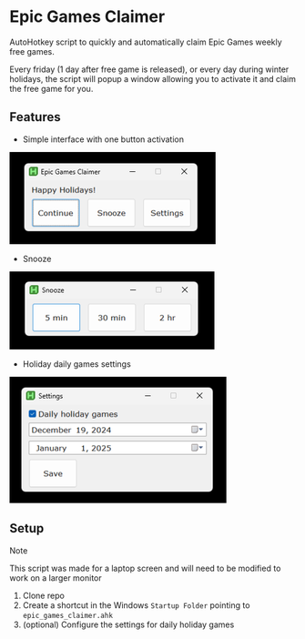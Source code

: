 # Epic Games Claimer

AutoHotkey script to quickly and automatically claim Epic Games weekly free games.

Every friday (1 day after free game is released), or every day during winter holidays, the script will popup a window allowing you to activate it and claim the free game for you.

## Features

- Simple interface with one button activation

![Interface](docs/interface.png)

- Snooze

![Snooze](docs/snooze.png)

- Holiday daily games settings

![Settings](docs/settings.png)

## Setup

> [!NOTE]
> This script was made for a laptop screen and will need to be modified to work on a larger monitor

1. Clone repo
2. Create a shortcut in the Windows `Startup Folder` pointing to `epic_games_claimer.ahk`
3. (optional) Configure the settings for daily holiday games
